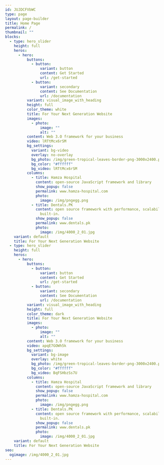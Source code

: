 ```yaml
---
id: JUJDCFVbWC
type: page
layout: page-builder
title: Home Page
permalink: /
thumbnail: ""
blocks:
  - type: hero_slider
    height: full
    heros:
      - hero:
          buttons:
            - button:
                variant: button
                content: Get Started
                url: /get-started
            - button:
                variant: secondary
                content: See Documentation
                url: /documentation
          variant: visual_image_with_heading
          height: full
          color_theme: white
          title: For Your Next Generation Website
          images:
            - photo:
                image: ""
                alt: ""
          content: Web 3.O framework for your business
          video: lRTtMcx6rSM
          bg_settings:
            variant: bg-video
            overlay: no-overlay
            bg_photo: /img/green-tropical-leaves-border-png-3000x2400.png
            bg_color: "#ffffff"
            bg_video: lRTtMcx6rSM
          columns:
            - title: Hamza Hospital
              content: open-source JavaScript framework and library
              show_popup: false
              permalink: www.hamza-hospital.com
              photo:
                image: /img/pngegg.png
            - title: Dentals.PK
              content: open source framework with performance, scalability and security
                built-in.
              show_popup: false
              permalink: www.dentals.pk
              photo:
                image: /img/4000_2_01.jpg
    variant: default
    title: For Your Next Generation Website
  - type: hero_slider
    height: full
    heros:
      - hero:
          buttons:
            - button:
                variant: button
                content: Get Started
                url: /get-started
            - button:
                variant: secondary
                content: See Documentation
                url: /documentation
          variant: visual_image_with_heading
          height: full
          color_theme: dark
          title: For Your Next Generation Website
          images:
            - photo:
                image: ""
                alt: ""
          content: Web 3.O framework for your business
          video: apqE7GOWh5k
          bg_settings:
            variant: bg-image
            overlay: white
            bg_photo: /img/green-tropical-leaves-border-png-3000x2400.png
            bg_color: "#ffffff"
            bg_video: BqFSHbzSs7U
          columns:
            - title: Hamza Hospital
              content: open-source JavaScript framework and library
              show_popup: false
              permalink: www.hamza-hospital.com
              photo:
                image: /img/pngegg.png
            - title: Dentals.PK
              content: open source framework with performance, scalability and security
                built-in.
              show_popup: false
              permalink: www.dentals.pk
              photo:
                image: /img/4000_2_01.jpg
    variant: default
    title: For Your Next Generation Website
seo:
  ogimage: /img/4000_2_01.jpg
---
```

